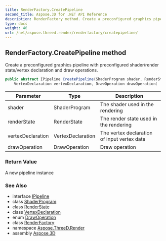 ```yaml
---
title: RenderFactory.CreatePipeline
second_title: Aspose.3D for .NET API Reference
description: RenderFactory method. Create a preconfigured graphics pipeline with preconfigured shader/render state/vertex declaration and draw operations
type: docs
weight: 40
url: /net/aspose.threed.render/renderfactory/createpipeline/
---
```

## RenderFactory.CreatePipeline method

Create a preconfigured graphics pipeline with preconfigured shader/render state/vertex declaration and draw operations.

```csharp
public abstract IPipeline CreatePipeline(ShaderProgram shader, RenderState renderState, 
    VertexDeclaration vertexDeclaration, DrawOperation drawOperation)
```

| Parameter | Type | Description |
| --- | --- | --- |
| shader | ShaderProgram | The shader used in the rendering |
| renderState | RenderState | The render state used in the rendering |
| vertexDeclaration | VertexDeclaration | The vertex declaration of input vertex data |
| drawOperation | DrawOperation | Draw operation |

### Return Value

A new pipeline instance

### See Also

* interface [IPipeline](../../ipipeline/)
* class [ShaderProgram](../../shaderprogram/)
* class [RenderState](../../renderstate/)
* class [VertexDeclaration](../../../aspose.threed.utilities/vertexdeclaration/)
* enum [DrawOperation](../../drawoperation/)
* class [RenderFactory](../)
* namespace [Aspose.ThreeD.Render](../../../aspose.threed.render/)
* assembly [Aspose.3D](../../../)


